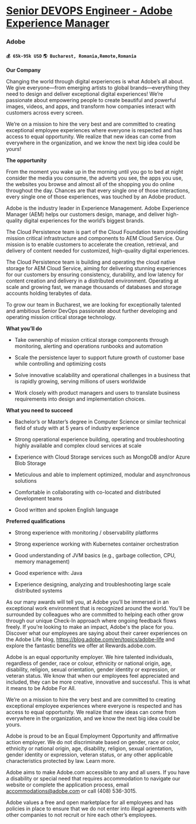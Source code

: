 # [Senior DEVOPS Engineer - Adobe Experience Manager](https://www.remotewlb.com/apply/senior-devops-engineer-adobe-experience-manager)  
### Adobe  
#### `💰 65k-95k USD` `🌎 Bucharest, Romania,Remote,Romania`  

**Our Company**  
  
Changing the world through digital experiences is what Adobe’s all about. We give everyone—from emerging artists to global brands—everything they need to design and deliver exceptional digital experiences! We’re passionate about empowering people to create beautiful and powerful images, videos, and apps, and transform how companies interact with customers across every screen.  
  
We’re on a mission to hire the very best and are committed to creating exceptional employee experiences where everyone is respected and has access to equal opportunity. We realize that new ideas can come from everywhere in the organization, and we know the next big idea could be yours!

  

**The opportunity**

From the moment you wake up in the morning until you go to bed at night consider the media you consume, the adverts you see, the apps you use, the websites you browse and almost all of the shopping you do online throughout the day. Chances are that every single one of those interactions, every single one of those experiences, was touched by an Adobe product.

Adobe is the industry leader in Experience Management. Adobe Experience Manager (AEM) helps our customers design, manage, and deliver high-quality digital experiences for the world’s biggest brands.

The Cloud Persistence team is part of the Cloud Foundation team providing mission critical infrastructure and components to AEM Cloud Service. Our mission is to enable customers to accelerate the creation, retrieval, and delivery of content needed for customized, high-quality digital experiences.

The Cloud Persistence team is building and operating the cloud native storage for AEM Cloud Service, aiming for delivering stunning experiences for our customers by ensuring consistency, durability, and low latency for content creation and delivery in a distributed environment. Operating at scale and growing fast, we manage thousands of databases and storage accounts holding terabytes of data.

To grow our team in Bucharest, we are looking for exceptionally talented and ambitious Senior DevOps passionate about further developing and operating mission critical storage technology.

 **What you’ll do**

  * Take ownership of mission critical storage components through monitoring, alerting and operations runbooks and automation

  * Scale the persistence layer to support future growth of customer base while controlling and optimizing costs

  * Solve innovative scalability and operational challenges in a business that is rapidly growing, serving millions of users worldwide

  * Work closely with product managers and users to translate business requirements into design and implementation choices.

 **What you need to succeed**

  * Bachelor’s or Master’s degree in Computer Science or similar technical field of study with at 5 years of industry experience

  * Strong operational experience building, operating and troubleshooting highly available and complex cloud services at scale

  * Experience with Cloud Storage services such as MongoDB and/or Azure Blob Storage

  * Meticulous and able to implement optimized, modular and asynchronous solutions

  * Comfortable in collaborating with co-located and distributed development teams

  * Good written and spoken English language

 **Preferred qualifications**

  * Strong experience with monitoring / observability platforms

  * Strong experience working with Kubernetes container orchestration

  * Good understanding of JVM basics (e.g., garbage collection, CPU, memory management)

  * Good experience with: Java

  * Experience designing, analyzing and troubleshooting large scale distributed systems

As our many awards will tell you, at Adobe you’ll be immersed in an exceptional work environment that is recognized around the world. You’ll be surrounded by colleagues who are committed to helping each other grow through our unique Check-In approach where ongoing feedback flows freely. If you’re looking to make an impact, Adobe's the place for you. Discover what our employees are saying about their career experiences on the Adobe Life blog, https://blog.adobe.com/en/topics/adobe-life and explore the fantastic benefits we offer at Rewards.adobe.com.

Adobe is an equal opportunity employer. We hire talented individuals, regardless of gender, race or colour, ethnicity or national origin, age, disability, religion, sexual orientation, gender identity or expression, or veteran status. We know that when our employees feel appreciated and included, they can be more creative, innovative and successful. This is what it means to be Adobe For All.

We’re on a mission to hire the very best and are committed to creating exceptional employee experiences where everyone is respected and has access to equal opportunity. We realize that new ideas can come from everywhere in the organization, and we know the next big idea could be yours.

Adobe is proud to be an Equal Employment Opportunity and affirmative action employer. We do not discriminate based on gender, race or color, ethnicity or national origin, age, disability, religion, sexual orientation, gender identity or expression, veteran status, or any other applicable characteristics protected by law. Learn more.  

Adobe aims to make Adobe.com accessible to any and all users. If you have a disability or special need that requires accommodation to navigate our website or complete the application process, email accommodations@adobe.com or call (408) 536-3015.

Adobe values a free and open marketplace for all employees and has policies in place to ensure that we do not enter into illegal agreements with other companies to not recruit or hire each other’s employees.

